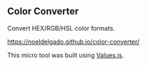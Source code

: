 ## Color Converter

Convert HEX/RGB/HSL color formats.

https://noeldelgado.github.io/color-converter/

This micro tool was built using [Values.js](https://github.com/noeldelgado/Values.js).
